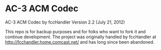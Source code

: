 # AC-3 ACM Codec
AC-3 ACM Codec by fccHandler Version 2.2 (July 21, 2012)

This repo is for backup purposes and for folks who want to fork it and continue development. The project was originally handled by fccHandler at http://fcchandler.home.comcast.net/ and has long since been abandoned.